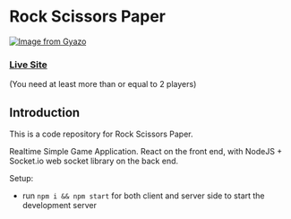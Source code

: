 # Rock Scissors Paper
[![Image from Gyazo](https://i.gyazo.com/a51bedfe584a27e3beac0540b6eb6127.png)](https://gyazo.com/a51bedfe584a27e3beac0540b6eb6127)

### [Live Site](https://frosty-wozniak-9e9679.netlify.app)
(You need at least more than or equal to 2 players)

## Introduction
This is a code repository for Rock Scissors Paper. 

Realtime Simple Game Application. React on the front end, with NodeJS + Socket.io web socket library on the back end. 

Setup:
- run ```npm i && npm start``` for both client and server side to start the development server
